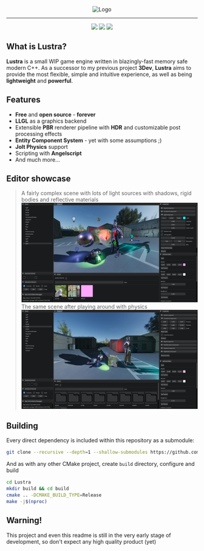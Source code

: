 <p align=center>
    <img src="resources/branding/logo.png" alt="Logo" width=400px>
</p>

<hr>

<p align=center>
    <img src=https://img.shields.io/badge/language-C++-green>
    <img src=https://img.shields.io/github/license/1Kuso4ek1/Lustra>
    <img src=https://img.shields.io/github/issues/1Kuso4ek1/Lustra>
</p>

## What is Lustra?
**Lustra** is a small WIP game engine written in blazingly-fast memory safe modern C++. As a successor to my previous project **3Dev**, **Lustra** aims to provide the most flexible, simple and intuitive experience, as well as being **lightweight** and **powerful**.

## Features
- **Free** and **open source** - **forever**
- **LLGL** as a graphics backend
- Extensible **PBR** renderer pipeline with **HDR** and customizable post processing effects
- **Entity Component System** - yet with some assumptions ;)
- **Jolt Physics** support
- Scripting with **Angelscript**
- And much more...

## Editor showcase
> A fairly complex scene with lots of light sources with shadows, rigid bodies and reflective materials
> ![](resources/screenshots/scr1.png)
> The same scene after playing around with physics
> ![](resources/screenshots/scr2.png)

## Building
Every direct dependency is included within this repository as a submodule:
```bash
git clone --recursive --depth=1 --shallow-submodules https://github.com/1Kuso4ek1/Lustra.git
```
And as with any other CMake project, create `build` directory, configure and build
```bash
cd Lustra
mkdir build && cd build
cmake .. -DCMAKE_BUILD_TYPE=Release
make -j$(nproc)
```

## Warning!
This project and even this readme is still in the very early stage of development, so don't expect any high quality product (yet)